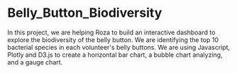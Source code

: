 # Belly_Button_Biodiversity

In this project, we are helping Roza to build an interactive dashboard to explore the biodiversity of the belly button. We are identifying the top 10 bacterial species in each volunteer's belly buttons. We are using Javascript, Plotly and D3.js to create a horizontal bar chart, a bubble chart analyzing, and a gauge chart.
